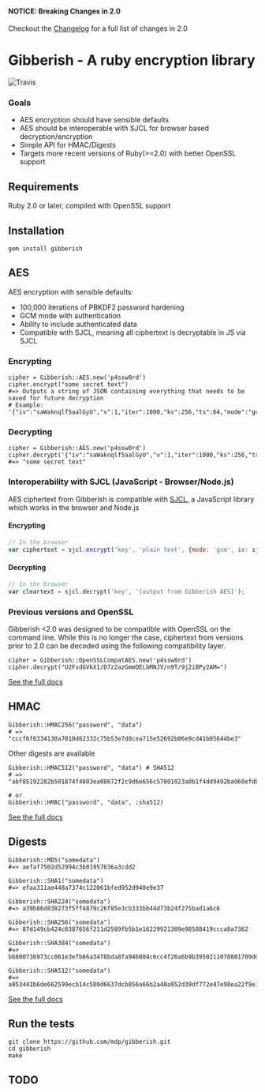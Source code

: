 #### NOTICE: Breaking Changes in 2.0

Checkout the [Changelog](CHANGELOG.mdown) for a full list of changes in 2.0

# Gibberish - A ruby encryption library
![Travis](https://secure.travis-ci.org/mdp/gibberish.png)

### Goals
- AES encryption should have sensible defaults
- AES should be interoperable with SJCL for browser based decryption/encryption
- Simple API for HMAC/Digests
- Targets more recent versions of Ruby(>=2.0) with better OpenSSL support

## Requirements

Ruby 2.0 or later, compiled with OpenSSL support

## Installation

    gem install gibberish

## AES

AES encryption with sensible defaults:

- 100,000 iterations of PBKDF2 password hardening
- GCM mode with authentication
- Ability to include authenticated data
- Compatible with SJCL, meaning all ciphertext is decryptable in JS via SJCL

### Encrypting

    cipher = Gibberish::AES.new('p4ssw0rd')
    cipher.encrypt("some secret text")
    #=> Outputs a string of JSON containing everything that needs to be saved for future decryption
    # Example: '{"iv":"saWaknqlf5aalGyU","v":1,"iter":1000,"ks":256,"ts":64,"mode":"gcm","adata":"","cipher":"aes","salt":"0GXgxJ/QAUo=","ct":"nKsmfrNBh39Rcv9KcMkIAl3sSapmou8A"}'

### Decrypting

    cipher = Gibberish::AES.new('p4ssw0rd')
    cipher.decrypt('{"iv":"saWaknqlf5aalGyU","v":1,"iter":1000,"ks":256,"ts":64,"mode":"gcm","adata":"","cipher":"aes","salt":"0GXgxJ/QAUo=","ct":"nKsmfrNBh39Rcv9KcMkIAl3sSapmou8A"}')
    #=> "some secret text"

### Interoperability with SJCL (JavaScript - Browser/Node.js)

AES ciphertext from Gibberish is compatible with [SJCL](http://bitwiseshiftleft.github.io/sjcl/), a JavaScript library which
works in the browser and Node.js

#### Encrypting

```javascript
// In the browser
var ciphertext = sjcl.encrypt('key', 'plain text', {mode: 'gcm', iv: sjcl.random.randomWords(3, 0)});
```

#### Decrypting

```javascript
// In the browser
var cleartext = sjcl.decrypt('key', '[output from Gibberish AES]');
```

### Previous versions and OpenSSL

Gibberish <2.0 was designed to be compatible with OpenSSL on the command line. While this is no longer the case, ciphertext from 
versions prior to 2.0 can be decoded using the following compatibility layer.

    cipher = Gibberish::OpenSSLCompatAES.new('p4ssw0rd')
    cipher.decrypt("U2FsdGVkX1/D7z2azGmmQELbMNJV/n9T/9j2iBPy2AM=")

[See the full docs](http://www.rubydoc.info/github/mdp/gibberish/Gibberish/AES)

## HMAC

    Gibberish::HMAC256("password", "data")
    # => "cccf6f0334130a7010d62332c75b53e7d8cea715e52692b06e9cd41b05644be3"

Other digests are available

    Gibberish::HMAC512("password", "data") # SHA512
    # => "abf85192282b501874f4803ea08672f2c9d6e656c57801023a0b1f4dd9492ba960efdb560a8618ec783327d6dc31577422651a4cf7eaf722d2caefbc04038c6e"

    # or
    Gibberish::HMAC("password", "data", :sha512)

[See the full docs](http://www.rubydoc.info/github/mdp/gibberish/Gibberish/HMAC)

## Digests

    Gibberish::MD5("somedata")
    #=> aefaf7502d52994c3b01957636a3cdd2

    Gibberish::SHA1("somedata")
    #=> efaa311ae448a7374c122061bfed952d940e9e37

    Gibberish::SHA224("somedata")
    #=> a39b86d838273f5ff4879c26f85e3cb333bb44d73b24f275bad1a6c6

    Gibberish::SHA256("somedata")
    #=> 87d149cb424c0387656f211d2589fb5b1e16229921309e98588419ccca8a7362

    Gibberish::SHA384("somedata")
    #=> b6800736973cc061e3efb66a34f8bda8fa946804c6cc4f26a6b9b3950211078801709d0d82707c569a07c8f63c804c87

    Gibberish::SHA512("somedata")
    #=> a053441b6de662599ecb14c580d6637dcb856a66b2a40a952d39df772e47e98ea22f9e105b31463c5cf2472feae7649464fe89d99ceb6b0bc398a6926926f416

[See the full docs](http://www.rubydoc.info/github/mdp/gibberish/Gibberish/Digest)

## Run the tests

    git clone https://github.com/mdp/gibberish.git
    cd gibberish
    make

## TODO

